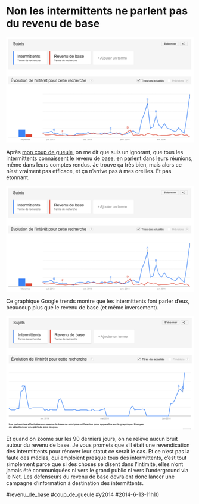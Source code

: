 # Non les intermittents ne parlent pas du revenu de base

![](_i/trends1.png)

Après [mon coup de gueule](crise-des-intermittents-une-belle-opportunite.md), on me dit que suis un ignorant, que tous les intermittents connaissent le revenu de base, en parlent dans leurs réunions, même dans leurs comptes rendus. Je trouve ça très bien, mais alors ce n’est vraiment pas efficace, et ça n’arrive pas à mes oreilles. Et pas étonnant.

[![Intermittents vs Revenu de base](_i/trends1.png)](http://www.google.com/trends/explore#q=Intermittents%2C%20Revenu%20de%20base&date=today%2012-m&cmpt=q)

Ce graphique Google trends montre que les intermittents font parler d’eux, beaucoup plus que le revenu de base (et même inversement).

[![trends2](_i/trends2.png)](http://www.google.com/trends/explore#q=Intermittents%2C%20Revenu%20de%20base&date=today%203-m&cmpt=q)

Et quand on zoome sur les 90 derniers jours, on ne relève aucun bruit autour du revenu de base. Je vous promets que s’il était une revendication des intermittents pour rénover leur statut ce serait le cas. Et ce n’est pas la faute des médias, qui emploient presque tous des intermittents, c’est tout simplement parce que si des choses se disent dans l’intimité, elles n’ont jamais été communiquées ni vers le grand public ni vers l’underground via le Net. Les défenseurs du revenu de base devraient donc lancer une campagne d’information à destination des intermittents.



#revenu_de_base #coup_de_gueule #y2014 #2014-6-13-11h10

